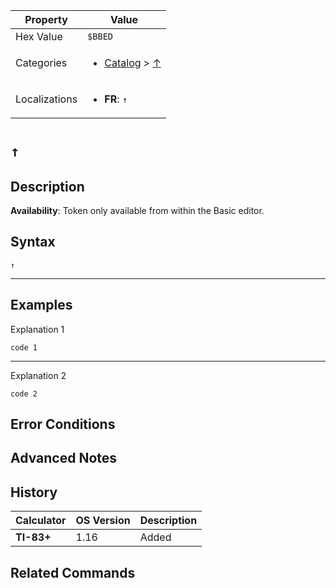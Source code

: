 | Property      | Value |
|---------------|-------|
| Hex Value     | `$BBED`|
| Categories    | <ul><li>[Catalog](../categories/Catalog.md) > [↑](../categories/Catalog.md#↑)</li></ul> |
| Localizations | <ul><li><b>FR</b>: `↑`</li></ul> |

# `↑`

## Description



<b>Availability</b>: Token only available from within the Basic editor.

## Syntax
`↑`

<hr>

## Examples

Explanation 1
```ti-basic
code 1
```
---
Explanation 2
```ti-basic
code 2
```

## Error Conditions


## Advanced Notes


## History
| Calculator | OS Version | Description |
|------------|------------|-------------|
| <b>TI-83+</b> | 1.16 | Added

## Related Commands

    